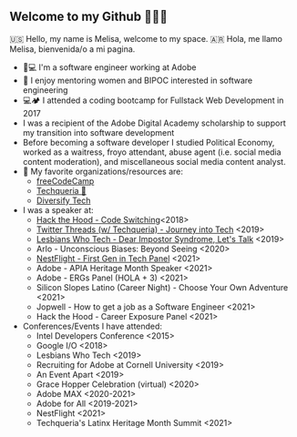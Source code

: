 ## Welcome to my Github 👩🏻‍💻

🇺🇸 Hello, my name is Melisa, welcome to my space. 
🇦🇷 Hola, me llamo Melisa, bienvenida/o a mi pagina.

- 🎨💻  I'm a software engineer working at Adobe 
- 💌  I enjoy mentoring women and BIPOC interested in software engineering
- 💻🏕  I attended a coding bootcamp for Fullstack Web Development in 2017
- I was a recipient of the Adobe Digital Academy scholarship to support my transition into software development
- Before becoming a software developer I studied Political Economy, worked as a waitress, froyo attendant, abuse agent (i.e. social media content moderation), and miscellaneous social media content analyst. 
- 💎  My favorite organizations/resources are:
    - [freeCodeCamp](https://www.freecodecamp.org/)
    - [Techqueria 🌮](https://techqueria.org/)
    - [Diversify Tech](https://www.diversifytech.co/)
- I was a speaker at:
    - [Hack the Hood - Code Switching](https://www.linkedin.com/posts/hackthehood_codeswitch-techprofessionals-activity-6543920535993139200-gJ7A)<2018>
    - [Twitter Threads (w/ Techqueria) - Journey into Tech](https://www.youtube.com/watch?v=MVPvWQS_08E&ab_channel=Techqueria) <2019>
    - [Lesbians Who Tech - Dear Impostor Syndrome, Let's Talk](https://www.youtube.com/watch?v=6FYreQemhP8&t=14s&ab_channel=MelisaIm) <2019>
    - Arlo - Unconscious Biases: Beyond Seeing <2020>
    - [NestFlight - First Gen in Tech Panel](https://www.youtube.com/watch?v=gjT7g3FlmYw&ab_channel=DigitalNEST) <2021>
    - Adobe - APIA Heritage Month Speaker <2021>
    - Adobe - ERGs Panel (HOLA + 3) <2021>
    - Silicon Slopes Latino (Career Night) - Choose Your Own Adventure <2021>
    - Jopwell - How to get a job as a Software Engineer <2021>
    - Hack the Hood - Career Exposure Panel <2021>
- Conferences/Events I have attended:
    - Intel Developers Conference <2015>
    - Google I/O <2018>
    - Lesbians Who Tech <2019>
    - Recruiting for Adobe at Cornell University <2019>
    - An Event Apart <2019>
    - Grace Hopper Celebration (virtual) <2020>
    - Adobe MAX <2020-2021>
    - Adobe for All <2019-2021>
    - NestFlight <2021>
    - Techqueria's Latinx Heritage Month Summit <2021>


